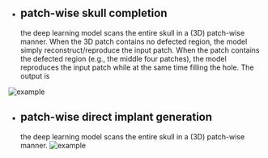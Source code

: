 

* ## patch-wise skull completion
  the deep learning model scans the entire skull in a (3D) patch-wise manner.  When the 3D patch contains no defected region, the model 
  simply reconstruct/reproduce the input patch. When the patch contains the defected region (e.g., the middle four patches), the model reproduces the input patch while at the same time filling the hole. The output is    

![example](https://github.com/li-jianning/patch-based-skull-completion/blob/master/images/patch-wise.gif)

* ## patch-wise direct implant generation
  the deep learning model scans the entire skull in a (3D) patch-wise manner. 
![example](https://github.com/li-jianning/patch-based-skull-completion/blob/master/images/patch-wise-implant.gif)
